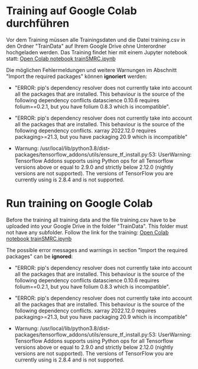 # Training auf Google Colab durchführen
Vor dem Training müssen alle Trainingsdaten und die Datei training.csv in den Ordner "TrainData" auf Ihrem Google Drive ohne Unterordner hochgeladen werden. 
Das Training findet hier mit einem Jupyter notebook statt: [Open Colab notebook trainSMRC.ipynb](https://colab.research.google.com/github/robodhhb/Smart-Modelrailway-Cam/blob/main/20_Example_Training/30_Training/trainSMRC.ipynb)

Die möglichen Fehlermeldungen und weitere Warnungen im Abschnitt "Import the required packages" können **ignoriert** werden:
- "ERROR: pip's dependency resolver does not currently take into account all the packages that are installed. This behaviour is the source of the following dependency conflicts datascience 0.10.6 requires folium==0.2.1, but you have folium 0.8.3 which is incompatible".

- "ERROR: pip's dependency resolver does not currently take into account all the packages that are installed. This behaviour is the source of the following dependency conflicts. xarray 2022.12.0 requires packaging>=21.3, but you have packaging 20.9 which is incompatible" 

- Warnung: /usr/local/lib/python3.8/dist-packages/tensorflow_addons/utils/ensure_tf_install.py:53: UserWarning: Tensorflow Addons supports using Python ops for all Tensorflow versions above or equal to 2.9.0 and strictly below 2.12.0 (nightly versions are not supported). 
 The versions of TensorFlow you are currently using is 2.8.4 and is not supported. 

# Run training on Google Colab
Before the training all training data and the file training.csv have to be uploaded into your Google Drive in the folder "TrainData". This folder must not have any subfolder. 
Follow the link for the training: [Open Colab notebook trainSMRC.ipynb](https://colab.research.google.com/github/robodhhb/Smart-Modelrailway-Cam/blob/main/20_Example_Training/30_Training/trainSMRC.ipynb)

The possible error messages and warnings in section "Import the required packages" can be **ignored**:
- "ERROR: pip's dependency resolver does not currently take into account all the packages that are installed. This behaviour is the source of the following dependency conflicts datascience 0.10.6 requires folium==0.2.1, but you have folium 0.8.3 which is incompatible".

- "ERROR: pip's dependency resolver does not currently take into account all the packages that are installed. This behaviour is the source of the following dependency conflicts. xarray 2022.12.0 requires packaging>=21.3, but you have packaging 20.9 which is incompatible"

- Warnung: /usr/local/lib/python3.8/dist-packages/tensorflow_addons/utils/ensure_tf_install.py:53: UserWarning: Tensorflow Addons supports using Python ops for all Tensorflow versions above or equal to 2.9.0 and strictly below 2.12.0 (nightly versions are not supported). 
 The versions of TensorFlow you are currently using is 2.8.4 and is not supported. 
